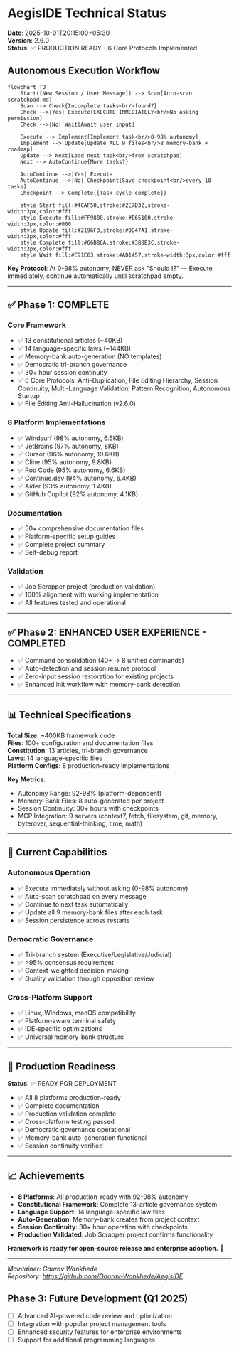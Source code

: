# AegisIDE Technical Status

**Date**: 2025-10-01T20:15:00+05:30  
**Version**: 2.6.0  
**Status**: ✅ PRODUCTION READY - 6 Core Protocols Implemented

## Autonomous Execution Workflow

```mermaid
flowchart TD
    Start([New Session / User Message]) --> Scan[Auto-scan scratchpad.md]
    Scan --> Check{Incomplete tasks<br/>found?}
    Check -->|Yes| Execute[EXECUTE IMMEDIATELY<br/>No asking permission]
    Check -->|No| Wait[Await user input]
    
    Execute --> Implement[Implement task<br/>0-98% autonomy]
    Implement --> Update[Update ALL 9 files<br/>8 memory-bank + roadmap]
    Update --> Next[Load next task<br/>from scratchpad]
    Next --> AutoContinue{More tasks?}
    
    AutoContinue -->|Yes| Execute
    AutoContinue -->|No| Checkpoint[Save checkpoint<br/>every 10 tasks]
    Checkpoint --> Complete([Task cycle complete])
    
    style Start fill:#4CAF50,stroke:#2E7D32,stroke-width:3px,color:#fff
    style Execute fill:#FF9800,stroke:#E65100,stroke-width:3px,color:#000
    style Update fill:#2196F3,stroke:#0D47A1,stroke-width:3px,color:#fff
    style Complete fill:#66BB6A,stroke:#388E3C,stroke-width:3px,color:#fff
    style Wait fill:#E91E63,stroke:#AD1457,stroke-width:3px,color:#fff
```

**Key Protocol**: At 0-98% autonomy, NEVER ask "Should I?" — Execute immediately, continue automatically until scratchpad empty.

---

## ✅ Phase 1: COMPLETE

### Core Framework
- ✅ 13 constitutional articles (~40KB)
- ✅ 14 language-specific laws (~144KB)
- ✅ Memory-bank auto-generation (NO templates)
- ✅ Democratic tri-branch governance
- ✅ 30+ hour session continuity
- ✅ 6 Core Protocols: Anti-Duplication, File Editing Hierarchy, Session Continuity, Multi-Language Validation, Pattern Recognition, Autonomous Startup
- ✅ File Editing Anti-Hallucination (v2.6.0)

### 8 Platform Implementations
- ✅ Windsurf (98% autonomy, 6.5KB)
- ✅ JetBrains (97% autonomy, 8KB)
- ✅ Cursor (96% autonomy, 10.6KB)
- ✅ Cline (95% autonomy, 9.8KB)
- ✅ Roo Code (95% autonomy, 6.6KB)
- ✅ Continue.dev (94% autonomy, 6.4KB)
- ✅ Aider (93% autonomy, 1.4KB)
- ✅ GitHub Copilot (92% autonomy, 4.1KB)

### Documentation
- ✅ 50+ comprehensive documentation files
- ✅ Platform-specific setup guides
- ✅ Complete project summary
- ✅ Self-debug report

### Validation
- ✅ Job Scrapper project (production validation)
- ✅ 100% alignment with working implementation
- ✅ All features tested and operational

---

## ✅ Phase 2: ENHANCED USER EXPERIENCE - COMPLETED

- ✅ Command consolidation (40+ → 8 unified commands)
- ✅ Auto-detection and session resume protocol
- ✅ Zero-input session restoration for existing projects
- ✅ Enhanced init workflow with memory-bank detection

---

## 📊 Technical Specifications

**Total Size**: ~400KB framework code  
**Files**: 100+ configuration and documentation files  
**Constitution**: 13 articles, tri-branch governance  
**Laws**: 14 language-specific files  
**Platform Configs**: 8 production-ready implementations  

**Key Metrics**:
- Autonomy Range: 92-98% (platform-dependent)
- Memory-Bank Files: 8 auto-generated per project
- Session Continuity: 30+ hours with checkpoints
- MCP Integration: 9 servers (context7, fetch, filesystem, git, memory, byterover, sequential-thinking, time, math)

---

## 🎯 Current Capabilities

### Autonomous Operation
- ✅ Execute immediately without asking (0-98% autonomy)
- ✅ Auto-scan scratchpad on every message
- ✅ Continue to next task automatically
- ✅ Update all 9 memory-bank files after each task
- ✅ Session persistence across restarts

### Democratic Governance
- ✅ Tri-branch system (Executive/Legislative/Judicial)
- ✅ >95% consensus requirement
- ✅ Context-weighted decision-making
- ✅ Quality validation through opposition review

### Cross-Platform Support
- ✅ Linux, Windows, macOS compatibility
- ✅ Platform-aware terminal safety
- ✅ IDE-specific optimizations
- ✅ Universal memory-bank structure

---

## 🚀 Production Readiness

**Status**: ✅ READY FOR DEPLOYMENT

- ✅ All 8 platforms production-ready
- ✅ Complete documentation
- ✅ Production validation complete
- ✅ Cross-platform testing passed
- ✅ Democratic governance operational
- ✅ Memory-bank auto-generation functional
- ✅ Session continuity verified

---

## 📈 Achievements

- **8 Platforms**: All production-ready with 92-98% autonomy
- **Constitutional Framework**: Complete 13-article governance system
- **Language Support**: 14 language-specific law files
- **Auto-Generation**: Memory-bank creates from project context
- **Session Continuity**: 30+ hour operation with checkpoints
- **Production Validated**: Job Scrapper project confirms functionality

**Framework is ready for open-source release and enterprise adoption.** 🎯

---

*Maintainer: Gaurav Wankhede*  
*Repository: https://github.com/Gaurav-Wankhede/AegisIDE*

## Phase 3: Future Development (Q1 2025)

- [ ] Advanced AI-powered code review and optimization
- [ ] Integration with popular project management tools
- [ ] Enhanced security features for enterprise environments
- [ ] Support for additional programming languages
